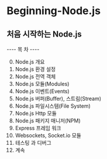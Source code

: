 Beginning-Node.js
====================

처음 시작하는 Node.js
---------------------

---- 목 차 ----

0. Node.js 개요
1. Node.js 환경 설정
2. Node.js 전역 객체
3. Node.js 모듈(Modules)
4. Node.js 이벤트(Events)
5. Node.js 버퍼(Buffer), 스트림(Stream)
6. Node.js 파일시스템(File System)
7. Node.js Http 모듈
8. Node.js 패키지 매니저(NPM)
9. Express 프레임 워크
10. Websockets, Socket.io 모듈
11. 테스팅 과 디버그
12. 계속
